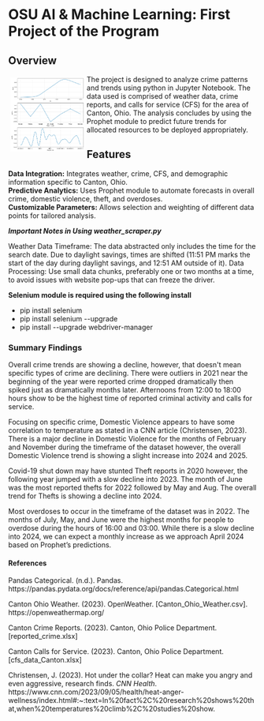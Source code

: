 <h1>OSU AI & Machine Learning: First Project of the Program</h1>

## Overview
<p><img src="https://github.com/jd-sterren/OSU_Project1/blob/main/Resources/img/output2-resampled.png" style="float: left; height:150px; margin: 5px; border: 1px;" alt="Prediction Analysis">
The project is designed to analyze crime patterns and trends using python in Jupyter
Notebook.  The data used is comprised of weather data, crime reports, and calls for service
(CFS) for the area of Canton, Ohio.  The analysis concludes by using the Prophet module
to predict future trends for allocated resources to be deployed appropriately.</p>

<h2>Features</h2>
<p><b>Data Integration:</b> Integrates weather, crime, CFS, and demographic 
information specific to Canton, Ohio.<br/>
<b>Predictive Analytics:</b> Uses Prophet module to automate forecasts in 
overall crime, domestic violence, theft, and overdoses.<br/>
<b>Customizable Parameters:</b> Allows selection and weighting of different data points for tailored analysis.</p>

<p><b><i>Important Notes in Using weather_scraper.py</i></b></p>
<p>Weather Data Timeframe: The data abstracted only includes the time for the search date. Due to daylight savings, 
times are shifted (11:51 PM marks the start of the day during daylight savings, and 12:51 AM outside of it).
Data Processing: Use small data chunks, preferably one or two months at a time, to avoid issues 
with website pop-ups that can freeze the driver.</p>
<p><b>Selenium module is required using the following install</b></p>
<ul>
    <li>pip install selenium</li>
    <li>pip install selenium --upgrade</li>
    <li>pip install --upgrade webdriver-manager</li>
</ul>

<h3>Summary Findings</h3>
<p>Overall crime trends are showing a decline, however, that doesn't mean specific types of crime are declining. There were outliers in 2021 near the beginning of the year were reported crime dropped dramatically then spiked just as dramatically months later.  Afternoons from 12:00 to 18:00 hours show to be the highest time of reported criminal activity and calls for service.</p>
<p>Focusing on specific crime, Domestic Violence appears to have some correlation to temperature as stated in a CNN article (Christensen, 2023).  There is a major decline in Domestic Violence for the months of February and November during the timeframe of the dataset however, the overall Domestic Violence trend is showing a slight increase into 2024 and 2025.</p>
<p>Covid-19 shut down may have stunted Theft reports in 2020 however, the following year jumped with a slow decline into 2023.  The month of June was the most reported thefts for 2022 followed by May and Aug.  The overall trend for Thefts is showing a decline into 2024.</p>
<p>Most overdoses to occur in the timeframe of the dataset was in 2022.  The months of July, May, and June were the highest months for people to overdose during the hours of 16:00 and 03:00.  While there is a slow decline into 2024, we can expect a monthly increase as we approach April 2024 based on Prophet’s predictions.</p>

<h4>References</h4>
<p>Pandas Categorical. (n.d.). Pandas. https://pandas.pydata.org/docs/reference/api/pandas.Categorical.html</p>
<p>Canton Ohio Weather. (2023). OpenWeather. [Canton_Ohio_Weather.csv]. https://openweathermap.org/</p>
<p>Canton Crime Reports. (2023). Canton, Ohio Police Department. [reported_crime.xlsx]</p>
<p>Canton Calls for Service. (2023). Canton, Ohio Police Department. [cfs_data_Canton.xlsx]</p>
<p>Christensen, J. (2023). Hot under the collar? Heat can make you angry and even aggressive, research finds. <i>CNN Health</i>. https://www.cnn.com/2023/09/05/health/heat-anger-wellness/index.html#:~:text=In%20fact%2C%20research%20shows%20that,when%20temperatures%20climb%2C%20studies%20show.</p>